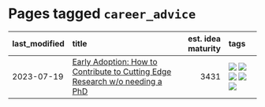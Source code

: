 # Pages tagged `career_advice`

|last_modified|title|est. idea maturity|tags
|:---|:---|---:|:---|
|2023-07-19|[Early Adoption: How to Contribute to Cutting Edge Research w/o needing a PhD](../early_adoption_and_fomo.md)|3431|[![](https://img.shields.io/badge/tag-autobiographical-5fba1d)](../tags/autobiographical.md) [![](https://img.shields.io/badge/tag-career_advice-418eb4)](../tags/career_advice.md) [![](https://img.shields.io/badge/tag-early_adoption-a3de36)](../tags/early_adoption.md) [![](https://img.shields.io/badge/tag-mentoring-926797)](../tags/mentoring.md) [![](https://img.shields.io/badge/tag-reddit-e2ec85)](../tags/reddit.md)|